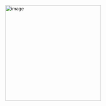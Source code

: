 <img width="300" alt="image" src="https://github.com/user-attachments/assets/549578d0-4d71-4264-a49c-1a9a6ff13df5">
